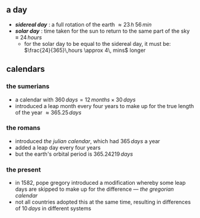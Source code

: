## a day
- ***sidereal day*** : a full rotation of the earth $\approx 23 \,h \; 56\,min$
- ***solar day*** : time taken for the sun to return to the same part of the sky $\equiv 24 \,hours$ 
	- for the solar day to be equal to the sidereal day, it must be: $\frac{24}{365}\,hours \approx 4\, mins$ longer

## calendars
### the sumerians
- a calendar with $360\,days = 12\,months \times 30\,days$
- introduced a leap month every four years to make up for the true length of the year $\approx 365.25\,days$
### the romans
- introduced *the julian calendar*, which had $365\,days$ a year
- added a leap day every four years
- but the earth's orbital period is $365.24219\,days$
### the present
- in $1582$, pope gregory introduced a modification whereby some leap days are skipped to make up for the difference — *the gregorian calendar*
- not all countries adopted this at the same time, resulting in differences of $10\,days$ in different systems
